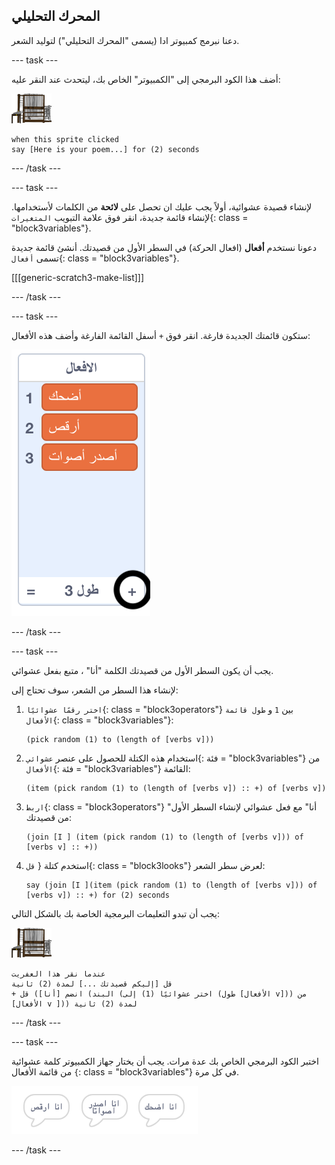## المحرك التحليلي

دعنا نبرمج كمبيوتر ادا (يسمى "المحرك التحليلي") لتوليد الشعر.

\--- task \---

أضف هذا الكود البرمجي إلى "الكمبيوتر" الخاص بك، ليتحدث عند النقر عليه:

![الكمبيوتر](images/computer-sprite.png)

```blocks3
when this sprite clicked
say [Here is your poem...] for (2) seconds
```

\--- /task \---

\--- task \---

لإنشاء قصيدة عشوائية، أولاً يجب عليك ان تحصل على **لائحة** من الكلمات لأستخدامها. لإنشاء قائمة جديدة، انقر فوق علامة التبويب `المتغيرات`{: class = "block3variables"}.

دعونا نستخدم **أفعال** (افعال الحركة) في السطر الأول من قصيدتك. أنشئ قائمة جديدة تسمى `أفعال`{: class = "block3variables"}.

[[[generic-scratch3-make-list]]]

\--- /task \---

\--- task \---

ستكون قائمتك الجديدة فارغة. انقر فوق `+` أسفل القائمة الفارغة وأضف هذه الأفعال:

![قائمة مع تحديد +](images/poetry-verbs-annotated.png)

\--- /task \---

\--- task \---

يجب أن يكون السطر الأول من قصيدتك الكلمة "أنا" ، متبع بفعل عشوائي.

لإنشاء هذا السطر من الشعر، سوف تحتاج إلى:

1. `اختر رقمًا عشوائيًا`{: class = "block3operators"} بين `1` و `طول قائمة الأفعال`{: class = "block3variables"}:
    
    ```blocks3
    (pick random (1) to (length of [verbs v]))
    ```

2. استخدام هذه الكتلة للحصول على عنصر `عشوائي`{: فئة = "block3variables"} من `الأفعال`{: فئة = "block3variables"} القائمة:
    
    ```blocks3
    (item (pick random (1) to (length of [verbs v]) :: +) of [verbs v])
    ```

3. `اربط`{: class = "block3operators"} "أنا" مع فعل عشوائي لإنشاء السطر الأول من قصيدتك:
    
    ```blocks3
    (join [I ] (item (pick random (1) to (length of [verbs v])) of [verbs v] :: +))
    ```

4. استخدم كتلة { `قل`{: class = "block3looks"} لعرض سطر الشعر:
    
    ```blocks3
    say (join [I ](item (pick random (1) to (length of [verbs v])) of [verbs v]) :: +) for (2) seconds
    ```

يجب أن تبدو التعليمات البرمجية الخاصة بك بالشكل التالي:

![الكمبيوتر](images/computer-sprite.png)

```blocks3
عندما نقر هذا العفريت
قل [إليكم قصيدتك ...] لمدة (2) ثانية
+ قل (انضم [أنا] (البند (اختر عشوائيًا (1) إلى (طول [الأفعال v])) من [الأفعال v ])) لمدة (2) ثانية
```

\--- /task \---

\--- task \---

اختبر الكود البرمجي الخاص بك عدة مرات. يجب أن يختار جهاز الكمبيوتر كلمة عشوائية من قائمة الأفعال `{`: class = "block3variables"} في كل مرة.

![3 فقاعات للكلمات تقول أشياء مختلفة](images/poetry-random-test.png)

\--- /task \---